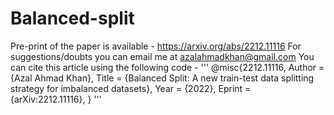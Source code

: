 # Balanced-split

Pre-print of the paper is available - https://arxiv.org/abs/2212.11116
For suggestions/doubts you can email me at azalahmadkhan@gmail.com
You can cite this article using the following code - 
'''
@misc{2212.11116,
Author = {Azal Ahmad Khan},
Title = {Balanced Split: A new train-test data splitting strategy for imbalanced datasets},
Year = {2022},
Eprint = {arXiv:2212.11116},
}
'''
